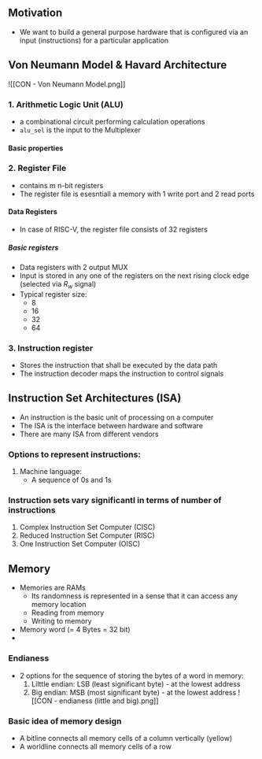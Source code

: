 ## Motivation
- We want to build a general purpose hardware that is configured via an input (instructions) for a particular application

## Von Neumann Model  & Havard Architecture
![[CON - Von Neumann Model.png]]
### 1. Arithmetic Logic Unit (ALU)
- a combinational circuit performing calculation operations
- `alu_sel` is the input to the Multiplexer
#### Basic properties

### 2. Register File
- contains m n-bit registers
- The register file is esesntiall a memory with 1 write port and 2 read ports

#### Data Registers
- In case of RISC-V, the register file consists of 32 registers

##### Basic registers
- Data registers with 2 output MUX
- Input is stored in any one of the registers on the next rising clock edge (selected via $R_w$ signal)
- Typical register size:
	- 8
	- 16
	- 32 
	- 64

### 3. Instruction register
- Stores the instruction that shall be executed by the data path
- The instruction decoder maps the instruction to control signals

## Instruction Set Architectures (ISA)
- An instruction is the basic unit of processing on a computer
- The ISA is the interface between hardware and software
- There are many ISA from different vendors

### Options to represent instructions:
1. Machine language:
	- A sequence of 0s and 1s 

### Instruction sets vary significantl in terms of number of instructions
1. Complex Instruction Set Computer (CISC)
2. Reduced Instruction Set Computer (RISC)
3. One Instruction Set Computer (OISC)

## Memory
- Memories are RAMs
	- Its randomness is represented in a sense that it can access any memory location
	- Reading from memory
	- Writing to memory
- Memory word (= 4 Bytes = 32 bit)
-
### Endianess
- 2 options for the sequence of storing the bytes of a word in memory:
	1. Lilttle endian: LSB (least significant byte) - at the lowest address
	2. Big endian: MSB (most significant byte) - at the lowest address
![[CON - endianess (little and big).png]]

### Basic idea of memory design
- A bitline connects all memory cells of a column vertically (yellow)
- A worldline connects all memory cells of a row 